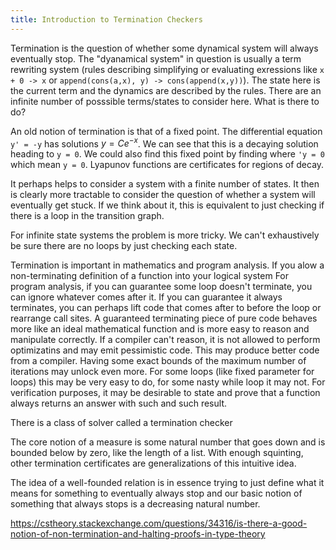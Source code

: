 ```yaml
---
title: Introduction to Termination Checkers
---
```


Termination is the question of whether some dynamical system will always eventually stop.
The "dyanamical system" in question is usually a term rewriting system (rules describing simplifying or evaluating exressions like `x + 0 -> x` or `append(cons(a,x), y) -> cons(append(x,y))`). The state here is the current term and the dynamics are described by the rules. There are an infinite number of posssible terms/states to consider here. What is there to do?

An old notion of termination is that of a fixed point. The differential equation `y' = -y` has solutions $y = C e ^ {-x}$. We can see that this is a decaying solution heading to `y = 0`. We could also find this fixed point by finding where `'y = 0` which mean `y = 0`.
Lyapunov functions are certificates for regions of decay.

It perhaps helps to consider a system with a finite number of states. It then is clearly more tractable to consider the question of whether a system will eventually get stuck. If we think about it, this is equivalent to just checking if there is a loop in the transition graph.

For infinite state systems the problem is more tricky. We can't exhaustively be sure there are no loops by just checking each state.

Termination is important in mathematics and program analysis. If you alow a non-terminating definition of a function into your logical system
For program analysis, if you can guarantee some loop doesn't terminate, you can ignore whatever comes after it. If you can guarantee it always terminates, you can perhaps lift code that comes after to before the loop or rearrange call sites. A guaranteed terminating piece of pure code behaves more like an ideal mathematical function and is more easy to reason and manipulate correctly. If a compiler can't reason, it is not allowed to perform optimizatins and may emit pessimistic code. This may produce better code from a compiler. Having some exact bounds of the maximum number of iterations may unlock even more. For some loops (like fixed parameter for loops) this may be very easy to do, for some nasty while loop it may not.
For verification purposes, it may be desirable to state and prove that a function always returns an answer with such and such result.

There is a class of solver called a termination checker

The core notion of a measure is some natural number that goes down and is bounded below by zero, like the length of a list. With enough squinting, other termination certificates are generalizations of this intuitive idea.

The idea of a well-founded relation is in essence trying to just define what it means for something to eventually always stop and our basic notion of something that always stops is a decreasing natural number.

<https://cstheory.stackexchange.com/questions/34316/is-there-a-good-notion-of-non-termination-and-halting-proofs-in-type-theory>
